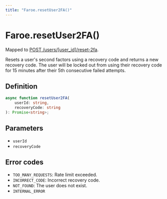 ```yaml
---
title: "Faroe.resetUser2FA()"
---
```


# Faroe.resetUser2FA()

Mapped to [POST /users/\[user_id\]/reset-2fa](/reference/rest/endpoints/post_users_userid_reset-2fa).

Resets a user's second factors using a recovery code and returns a new recovery code. The user will be locked out from using their recovery code for 15 minutes after their 5th consecutive failed attempts.


## Definition

```ts
async function resetUser2FA(
    userId: string,
    recoveryCode: string
): Promise<string>;
```

## Parameters

- `userId`
- `recoveryCode`

## Error codes

- `TOO_MANY_REQUESTS`: Rate limit exceeded.
- `INCORRECT_CODE`: Incorrect recovery code.
- `NOT_FOUND`: The user does not exist.
- `INTERNAL_ERROR`
